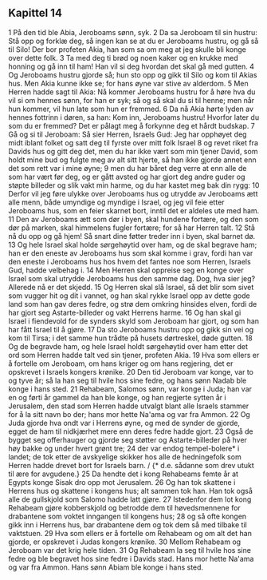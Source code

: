 ## Kapittel 14

1 På den tid ble Abia, Jeroboams sønn, syk.
2 Da sa Jeroboam til sin hustru: Stå opp og forklæ deg, så ingen kan se at du er Jeroboams hustru, og gå så til Silo! Der bor profeten Akia, han som sa om meg at jeg skulle bli konge over dette folk.
3 Ta med deg ti brød og noen kaker og en krukke med honning og gå inn til ham! Han vil si deg hvordan det skal gå med gutten.
4 Og Jeroboams hustru gjorde så; hun sto opp og gikk til Silo og kom til Akias hus. Men Akia kunne ikke se; for hans øyne var stive av alderdom.
5 Men Herren hadde sagt til Akia: Nå kommer Jeroboams hustru for å høre hva du vil si om hennes sønn, for han er syk; så og så skal du si til henne; men når hun kommer, vil hun late som hun er fremmed.
6 Da nå Akia hørte lyden av hennes fottrinn i døren, sa han: Kom inn, Jeroboams hustru! Hvorfor later du som du er fremmed? Det er pålagt meg å forkynne deg et hårdt budskap.
7 Gå og si til Jeroboam: Så sier Herren, Israels Gud: Jeg har opphøyet deg midt iblant folket og satt deg til fyrste over mitt folk Israel
8 og revet riket fra Davids hus og gitt deg det, men du har ikke vært som min tjener David, som holdt mine bud og fulgte meg av alt sitt hjerte, så han ikke gjorde annet enn det som rett var i mine øyne;
9 men du har båret deg verre at enn alle de som har vært før deg, og er gått avsted og har gjort deg andre guder og støpte billeder og slik vakt min harme, og du har kastet meg bak din rygg:
10 Derfor vil jeg føre ulykke over Jeroboams hus og utrydde av Jeroboams ætt alle menn, både umyndige og myndige i Israel, og jeg vil feie etter Jeroboams hus, som en feier skarnet bort, inntil det er aldeles ute med ham.
11 Den av Jeroboams ætt som dør i byen, skal hundene fortære, og den som dør på marken, skal himmelens fugler fortære; for så har Herren talt.
12 Stå nå du opp og gå hjem! Så snart dine føtter treder inn i byen, skal barnet dø.
13 Og hele Israel skal holde sørgehøytid over ham, og de skal begrave ham; han er den eneste av Jeroboams hus som skal komme i grav, fordi han var den eneste i Jeroboams hus hos hvem det fantes noe som Herren, Israels Gud, hadde velbehag i.
14 Men Herren skal oppreise seg en konge over Israel som skal utrydde Jeroboams hus den samme dag. Dog, hva sier jeg? Allerede nå er det skjedd.
15 Og Herren skal slå Israel, så det blir som sivet som vugger hit og dit i vannet, og han skal rykke Israel opp av dette gode land som han gav deres fedre, og strø dem omkring hinsides elven, fordi de har gjort seg Astarte-billeder og vakt Herrens harme.
16 Og han skal gi Israel i fiendevold for de synders skyld som Jeroboam har gjort, og som han har fått Israel til å gjøre.
17 Da sto Jeroboams hustru opp og gikk sin vei og kom til Tirsa; i det samme hun trådte på husets dørtreskel, døde gutten.
18 Og de begravde ham, og hele Israel holdt sørgehøytid over ham etter det ord som Herren hadde talt ved sin tjener, profeten Akia.
19 Hva som ellers er å fortelle om Jeroboam, om hans kriger og om hans regjering, det er opskrevet i Israels kongers krønike.
20 Den tid Jeroboam var konge, var to og tyve år; så la han seg til hvile hos sine fedre, og hans sønn Nadab ble konge i hans sted.
21 Rehabeam, Salomos sønn, var konge i Juda; han var en og førti år gammel da han ble konge, og han regjerte sytten år i Jerusalem, den stad som Herren hadde utvalgt blant alle Israels stammer for å la sitt navn bo der; hans mor hette Na'ama og var fra Ammon.
22 Og Juda gjorde hva ondt var i Herrens øyne, og med de synder de gjorde, egget de ham til nidkjærhet mere enn deres fedre hadde gjort.
23 Også de bygget seg offerhauger og gjorde seg støtter og Astarte-billeder på hver høy bakke og under hvert grønt tre;
24 der var endog tempel-bolere* i landet; de tok etter de avskyelige skikker hos alle de hedningefolk som Herren hadde drevet bort for Israels barn. / {* d.e. sådanne som drev utukt til ære for avgudene.}
25 Da hendte det i kong Rehabeams femte år at Egypts konge Sisak dro opp mot Jerusalem.
26 Og han tok skattene i Herrens hus og skattene i kongens hus; alt sammen tok han. Han tok også alle de gullskjold som Salomo hadde latt gjøre.
27 Istedenfor dem lot kong Rehabeam gjøre kobberskjold og betrodde dem til høvedsmennene for drabantene som voktet inngangen til kongens hus;
28 og så ofte kongen gikk inn i Herrens hus, bar drabantene dem og tok dem så med tilbake til vaktstuen.
29 Hva som ellers er å fortelle om Rehabeam og om alt det han gjorde, er opskrevet i Judas kongers krønike.
30 Mellom Rehabeam og Jeroboam var det krig hele tiden.
31 Og Rehabeam la seg til hvile hos sine fedre og ble begravet hos sine fedre i Davids stad. Hans mor hette Na'ama og var fra Ammon. Hans sønn Abiam ble konge i hans sted.
